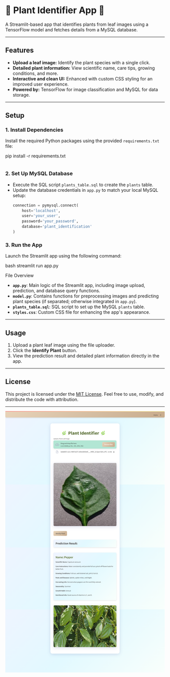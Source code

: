 
# 🌿 Plant Identifier App 🌿

A Streamlit-based app that identifies plants from leaf images using a TensorFlow model and fetches details from a MySQL database.

---

## Features

- **Upload a leaf image:** Identify the plant species with a single click.
- **Detailed plant information:** View scientific name, care tips, growing conditions, and more.
- **Interactive and clean UI:** Enhanced with custom CSS styling for an improved user experience.
- **Powered by:** TensorFlow for image classification and MySQL for data storage.

---

## Setup

### 1. Install Dependencies

Install the required Python packages using the provided `requirements.txt` file:


pip install -r requirements.txt
```
````

### 2. Set Up MySQL Database

- Execute the SQL script `plants_table.sql` to create the `plants` table.
- Update the database credentials in `app.py` to match your local MySQL setup:
  ```python
  connection = pymysql.connect(
      host='localhost',
      user='your_user',
      password='your_password',
      database='plant_identification'
  )
  ```

### 3. Run the App

Launch the Streamlit app using the following command:

bash
streamlit run app.py




File Overview

- **`app.py`**: Main logic of the Streamlit app, including image upload, prediction, and database query functions.
- **`model.py`**: Contains functions for preprocessing images and predicting plant species (if separated; otherwise integrated in `app.py`).
- **`plants_table.sql`**: SQL script to set up the MySQL `plants` table.
- **`styles.css`**: Custom CSS file for enhancing the app's appearance.

---

## Usage

1. Upload a plant leaf image using the file uploader.
2. Click the **Identify Plant** button.
3. View the prediction result and detailed plant information directly in the app.

---

## License

This project is licensed under the [MIT License](LICENSE). Feel free to use, modify, and distribute the code with attribution.

---

![App Screenshot](images/webapp.png)
